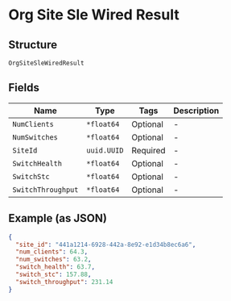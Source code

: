 
# Org Site Sle Wired Result

## Structure

`OrgSiteSleWiredResult`

## Fields

| Name | Type | Tags | Description |
|  --- | --- | --- | --- |
| `NumClients` | `*float64` | Optional | - |
| `NumSwitches` | `*float64` | Optional | - |
| `SiteId` | `uuid.UUID` | Required | - |
| `SwitchHealth` | `*float64` | Optional | - |
| `SwitchStc` | `*float64` | Optional | - |
| `SwitchThroughput` | `*float64` | Optional | - |

## Example (as JSON)

```json
{
  "site_id": "441a1214-6928-442a-8e92-e1d34b8ec6a6",
  "num_clients": 64.3,
  "num_switches": 63.2,
  "switch_health": 63.7,
  "switch_stc": 157.88,
  "switch_throughput": 231.14
}
```

